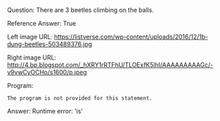 Question: There are 3 beetles climbing on the balls.

Reference Answer: True

Left image URL: https://listverse.com/wp-content/uploads/2016/12/1b-dung-beetles-503489376.jpg

Right image URL: http://4.bp.blogspot.com/_hXRY1rRTFhU/TLOExfK5lhI/AAAAAAAAAGc/-v9vwCyOCHo/s1600/p.jpeg

Program:

```
The program is not provided for this statement.
```
Answer: Runtime error: 'is'

